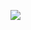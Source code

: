 <a href="../rockseries.html"><img src="http://firedpot.com/images/rockseries/20110518-e5g49etm2gm6nxnfmk6irm84ud.jpg" /></a>
